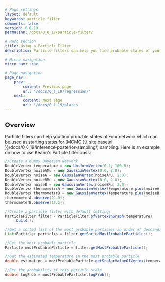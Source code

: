 ```yaml
---
# Page settings
layout: default
keywords: particle filter
comments: false
version: 0.0.19
permalink: /docs/0_0_19/particle-filter/

# Hero section
title: Using a Particle Filter
description: Particle filters can help you find probable states of your network

# Micro navigation
micro_nav: true

# Page navigation
page_nav:
    prev:
        content: Previous page
        url: '/docs/0_0_19/regression/'
    next: 
        content: Next page
        url: '/docs/0_0_19/plates'
---
```


## Overview
Particle filters can help you find probable states of your network which can be used as starting states for [MCMC]({{ site.baseurl }}/docs/0_0_19/inference-posterior-sampling/) sampling. 
Here is an example on how to use Keanu's Particle filter class:

```java
//Create a dummy Bayesian Network
DoubleVertex temperature = new UniformVertex(0.0, 100.0);
DoubleVertex noiseAMu = new GaussianVertex(0.0, 2.0);
DoubleVertex noiseA = new GaussianVertex(noiseAMu, 2.0);
DoubleVertex noiseBMu = new GaussianVertex(0.0, 2.0);
DoubleVertex noiseB = new GaussianVertex(noiseBMu, 2.0);
DoubleVertex thermometerA = new GaussianVertex(temperature.plus(noiseA), 1.0);
DoubleVertex thermometerB = new GaussianVertex(temperature.plus(noiseB), 1.0);
thermometerA.observe(21.0);
thermometerB.observe(19.5);

//Create a particle filter with default settings
ParticleFilter filter = ParticleFilter.ofVertexInGraph(temperature)
    .build();

//Get a sorted list of the most probable particles in order of descending probability
List<Particle> particles = filter.getSortedMostProbableParticles();

//Get the most probable particle
Particle mostProbableParticle = filter.getMostProbableParticle();

//Get the estimated temperature in the most probable particle
double estimation = mostProbableParticle.getScalarValueOfVertex(temperature);

//Get the probability of this particle state
double logProb = mostProbableParticle.logProb();
```